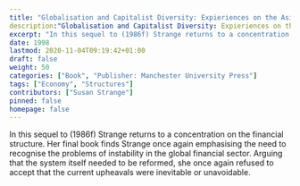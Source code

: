 ```yaml
---
title: "Globalisation and Capitalist Diversity: Expieriences on the Asian Mainland"
description:"Globalisation and Capitalist Diversity: Expieriences on the Asian Mainland"
excerpt: "In this sequel to (1986f) Strange returns to a concentration on the financial structure. Her final book finds Strange once again emphasising the need to recognise the problems of instability in the global financial sector. Arguing that the system itself needed to be reformed, she once again refused to accept that the current upheavals were inevitable or unavoidable."
date: 1998
lastmod: 2020-11-04T09:19:42+01:00
draft: false
weight: 50
categories: ["Book", "Publisher: Manchester University Press"]
tags: ["Economy", "Structures"]
contributors: ["Susan Strange"]
pinned: false
homepage: false
---
```


In this sequel to (1986f) Strange returns to a concentration on the financial structure. Her final book finds Strange once again emphasising the need to recognise the problems of instability in the global financial sector. Arguing that the system itself needed to be reformed, she once again refused to accept that the current upheavals were inevitable or unavoidable.

